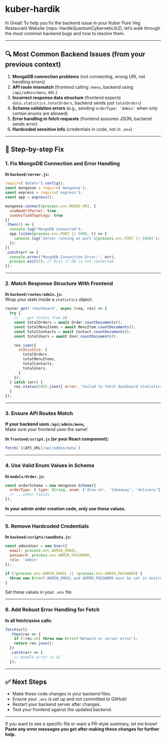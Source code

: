 # kuber-hardik
hi
Great! To help you fix the backend issue in your Kuber Pure Veg Restaurant Website (repo: HardikQuantumCybernetic/k2), let’s walk through the most common backend bugs and how to resolve them.

---

## 🔍 Most Common Backend Issues (from your previous context)

1. **MongoDB connection problems** (not connecting, wrong URI, not handling errors)
2. **API route mismatch** (frontend calling `/menu`, backend using `/api/admin/menu`, etc.)
3. **Incorrect response data structure** (frontend expects `data.statistics.totalOrders`, backend sends just `totalOrders`)
4. **Schema validation errors** (e.g., sending `orderType: 'Admin'` when only certain enums are allowed)
5. **Error handling in fetch requests** (frontend assumes JSON, backend sends error)
6. **Hardcoded sensitive info** (credentials in code, not in `.env`)

---

## 🔧 Step-by-step Fix

### 1. Fix MongoDB Connection and Error Handling

**In `backend/server.js`:**

```javascript
require('dotenv').config();
const mongoose = require('mongoose');
const express = require('express');
const app = express();

mongoose.connect(process.env.MONGO_URI, {
  useNewUrlParser: true,
  useUnifiedTopology: true
})
.then(() => {
  console.log("MongoDB Connected");
  app.listen(process.env.PORT || 5000, () => {
    console.log(`Server running on port ${process.env.PORT || 5000}`);
  });
})
.catch(err => {
  console.error("MongoDB Connection Error:", err);
  process.exit(1); // Exit if DB is not connected
});
```

---

### 2. Match Response Structure With Frontend

**In `backend/routes/admin.js`:**  
Wrap your stats inside a `statistics` object.

```javascript
router.get('/dashboard', async (req, res) => {
  try {
    // ...get totals from DB
    const totalOrders = await Order.countDocuments();
    const totalMenuItems = await MenuItem.countDocuments();
    const totalContacts = await Contact.countDocuments();
    const totalUsers = await User.countDocuments();

    res.json({
      statistics: {
        totalOrders,
        totalMenuItems,
        totalContacts,
        totalUsers,
      }
    });
  } catch (err) {
    res.status(500).json({ error: 'Failed to fetch dashboard statistics.' });
  }
});
```

---

### 3. Ensure API Routes Match

**If your backend uses `/api/admin/menu`,**  
Make sure your frontend uses the same!

**In `frontend/script.js` (or your React component):**

```javascript
fetch(`${API_URL}/api/admin/menu`)
```

---

### 4. Use Valid Enum Values in Schema

**In `models/Order.js`:**

```javascript
const orderSchema = new mongoose.Schema({
  orderType: { type: String, enum: ['dine-in', 'takeaway', 'delivery'], required: true },
  // ...other fields
});
```
**In your admin order creation code, only use these values.**

---

### 5. Remove Hardcoded Credentials

**In `backend/scripts/seedData.js`:**

```javascript
const adminUser = new User({
  email: process.env.ADMIN_EMAIL,
  password: process.env.ADMIN_PASSWORD,
  role: 'admin'
});

if (!process.env.ADMIN_EMAIL || !process.env.ADMIN_PASSWORD) {
  throw new Error('ADMIN_EMAIL and ADMIN_PASSWORD must be set in environment variables');
}
```
Set these values in your `.env` file.

---

### 6. Add Robust Error Handling for Fetch

**In all fetch/axios calls:**

```javascript
fetch(url)
  .then(res => {
    if (!res.ok) throw new Error('Network or server error');
    return res.json();
  })
  .catch(err => {
    // Handle error in UI
  });
```

---

## ✅ Next Steps

- Make these code changes in your backend files.
- Ensure your `.env` is set up and not committed to GitHub!
- Restart your backend server after changes.
- Test your frontend against the updated backend.

---

If you want to see a specific file or want a PR-style summary, let me know!  
**Paste any error messages you get after making these changes for further help.**

